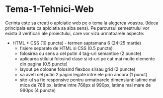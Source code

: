 # Tema-1-Tehnici-Web
Cerinta este sa creati o aplciatie web pe o tema la alegerea voastra. (Ideea principala este ca aplciatia sa aiba sens). Pe parcursul semestrului vor exista 3 verificari ale proiectului, care vor viza urmatoarele aspecte:
- HTML + CSS (10 puncte) - termen saptamana 6 (24-25 martie)
  - fisiere separate de HTML si CSS (0.5 puncte)
  - folosirea cu sens a cel putin 4 tag-uri semantice (2 puncte)
  - aplicarea stilului folosind clase si id-uri pe cat mai multe elemente din pagina (0.5 puncte)
  - layout pe coloane folosind flexbox si/sau grid (2 puncte)
  - sa aveti cel putin 2 pagini legate intre ele prin ancora (1 punct)
  - site-ul sa fie responsive pentru urmatoarele dimensiuni: latime mai mica de 768 px, latime intre 768px si 990px, latime mai mare de 990px (4 puncte)

